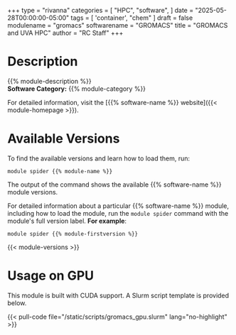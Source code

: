 +++
type = "rivanna"
categories = [
  "HPC",
  "software",
]
date = "2025-05-28T00:00:00-05:00"
tags = [
  'container',
  "chem"
]
draft = false
modulename = "gromacs"
softwarename = "GROMACS"
title = "GROMACS and UVA HPC"
author = "RC Staff"
+++

# Description
{{% module-description %}}
<br>
**Software Category:** {{% module-category %}}

For detailed information, visit the [{{% software-name %}} website]({{< module-homepage >}}).

# Available Versions
To find the available versions and learn how to load them, run:
```
module spider {{% module-name %}}
```

The output of the command shows the available {{% software-name %}} module versions.

For detailed information about a particular {{% software-name %}} module, including how to load the module, run the `module spider` command with the module's full version label. __For example__:
```
module spider {{% module-firstversion %}}
```

{{< module-versions >}}

# Usage on GPU

This module is built with CUDA support. A Slurm script template is provided below.

{{< pull-code file="/static/scripts/gromacs_gpu.slurm" lang="no-highlight" >}}
